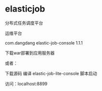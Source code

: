 # elasticjob

分布式任务调度平台

运维平台

<!-- https://mvnrepository.com/artifact/com.dangdang/elastic-job-console -->
<dependency>
    <groupId>com.dangdang</groupId>
    <artifactId>elastic-job-console</artifactId>
    <version>1.1.1</version>
</dependency>

下载war部署到应用服务器

或者：

下载源码 编译 elastic-job-lite-console 脚本启动

访问：localhost:8899
